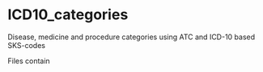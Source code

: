 # ICD10_categories
Disease, medicine and procedure categories using ATC and ICD-10 based SKS-codes

Files contain
